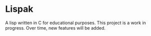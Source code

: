 # Lispak
A lisp written in C for educational purposes.
This project is a work in progress. Over time, new features will be added.
